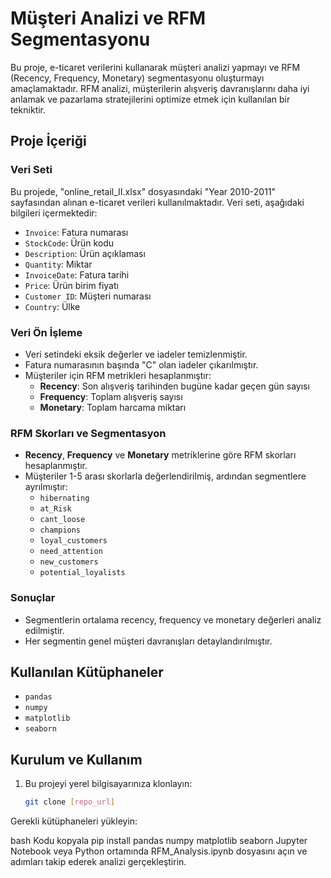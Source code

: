 # Müşteri Analizi ve RFM Segmentasyonu

Bu proje, e-ticaret verilerini kullanarak müşteri analizi yapmayı ve RFM (Recency, Frequency, Monetary) segmentasyonu oluşturmayı amaçlamaktadır. RFM analizi, müşterilerin alışveriş davranışlarını daha iyi anlamak ve pazarlama stratejilerini optimize etmek için kullanılan bir tekniktir.

## Proje İçeriği

### Veri Seti

Bu projede, "online_retail_II.xlsx" dosyasındaki "Year 2010-2011" sayfasından alınan e-ticaret verileri kullanılmaktadır. Veri seti, aşağıdaki bilgileri içermektedir:

- `Invoice`: Fatura numarası
- `StockCode`: Ürün kodu
- `Description`: Ürün açıklaması
- `Quantity`: Miktar
- `InvoiceDate`: Fatura tarihi
- `Price`: Ürün birim fiyatı
- `Customer ID`: Müşteri numarası
- `Country`: Ülke

### Veri Ön İşleme

- Veri setindeki eksik değerler ve iadeler temizlenmiştir.
- Fatura numarasının başında "C" olan iadeler çıkarılmıştır.
- Müşteriler için RFM metrikleri hesaplanmıştır:
  - **Recency**: Son alışveriş tarihinden bugüne kadar geçen gün sayısı
  - **Frequency**: Toplam alışveriş sayısı
  - **Monetary**: Toplam harcama miktarı

### RFM Skorları ve Segmentasyon

- **Recency**, **Frequency** ve **Monetary** metriklerine göre RFM skorları hesaplanmıştır.
- Müşteriler 1-5 arası skorlarla değerlendirilmiş, ardından segmentlere ayrılmıştır:
  - `hibernating`
  - `at_Risk`
  - `cant_loose`
  - `champions`
  - `loyal_customers`
  - `need_attention`
  - `new_customers`
  - `potential_loyalists`

### Sonuçlar

- Segmentlerin ortalama recency, frequency ve monetary değerleri analiz edilmiştir.
- Her segmentin genel müşteri davranışları detaylandırılmıştır.

## Kullanılan Kütüphaneler

- `pandas`
- `numpy`
- `matplotlib`
- `seaborn`

## Kurulum ve Kullanım

1. Bu projeyi yerel bilgisayarınıza klonlayın:
   ```bash
   git clone [repo_url]
Gerekli kütüphaneleri yükleyin:

bash
Kodu kopyala
pip install pandas numpy matplotlib seaborn
Jupyter Notebook veya Python ortamında RFM_Analysis.ipynb dosyasını açın ve adımları takip ederek analizi gerçekleştirin.
